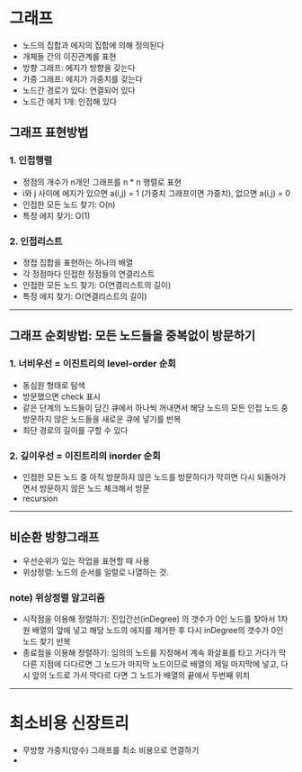 # 그래프
- 노드의 집합과 에지의 집합에 의해 정의된다
- 개체들 간의 이진관계를 표현
- 방향 그래프: 에지가 방향을 갖는다
- 가중 그래프: 에지가 가중치를 갖는다
- 노드간 경로가 있다: 연결되어 있다
- 노드간 에지 1개: 인접해 있다

## 그래프 표현방법

### 1. 인접행렬
- 정점의 개수가 n개인 그래프를 n * n 행렬로 표현
- i와 j 사이에 에지가 있으면 a(i,j) = 1 (가중치 그래프이면 가중치), 없으면 a(i,j) = 0
- 인접한 모든 노드 찾기: O(n)
- 특정 에지 찾기: O(1)

### 2. 인접리스트
- 정접 집합을 표현하는 하나의 배열
- 각 정점마다 인접한 정점들의 연결리스트
- 인접한 모든 노드 찾기: O(연결리스트의 길이)
- 특정 에지 찾기: O(연결리스트의 길이)

---

## 그래프 순회방법: 모든 노드들을 중복없이 방문하기

### 1. 너비우선 = 이진트리의 level-order 순회
- 동심원 형태로 탐색
- 방문했으면 check 표시
- 같은 단계의 노드들이 담긴 큐에서 하나씩 꺼내면서 해당 노드의 모든 인접 노드 중 방문하지 않은 노드들을 새로운 큐에 넣기를 반복
- 최단 경로의 길이를 구할 수 있다

### 2. 깊이우선 = 이진트리의 inorder 순회
- 인접한 모든 노드 중 아직 방문하지 않은 노드를 방문하다가 막히면 다시 되돌아가면서 방문하지 않은 노드 체크해서 방문
- recursion

---

## 비순환 방향그래프
- 우선순위가 있는 작업을 표현할 때 사용
- 위상정렬: 노드의 순서를 일렬로 나열하는 것. 

### note) 위상정렬 알고리즘
- 시작점을 이용해 정렬하기: 진입간선(inDegree) 의 갯수가 0인 노드를 찾아서 1차원 배열의 앞에 넣고 해당 노드의 에지를 제거한 후 다시 inDegree의 갯수가 0인 노드 찾기 반복
- 종료점을 이용해 정렬하기: 임의의 노드를 지정해서 계속 화살표를 타고 가다가 막다른 지점에 다다르면 그 노드가 마지막 노드이므로 배열의 제일 마지막에 넣고, 다시 앞의 노드로 가서 막다르 다면 그 노드가 배열의 끝에서 두번째 위치

---

# 최소비용 신장트리
- 무방향 가중치(양수) 그래프를 최소 비용으로 연결하기
- 